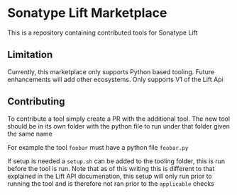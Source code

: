 # Sonatype Lift Marketplace

This is a repository containing contributed tools for Sonatype Lift

## Limitation
Currently, this marketplace only supports Python based tooling. Future enhancements will add other ecosystems.
Only supports V1 of the Lift Api

## Contributing
To contribute a tool simply create a PR with the additional tool.
The new tool should be in its own folder with the python file to run under that folder given the same name

For example the tool `foobar` must have a python file `foobar.py`

If setup is needed a `setup.sh` can be added to the tooling folder, this is run before the tool is run.
Note that as of this writing this is different to that explained in the Lift API documenation, this setup will only run prior to running the tool and is therefore not ran prior to the `applicable` checks
